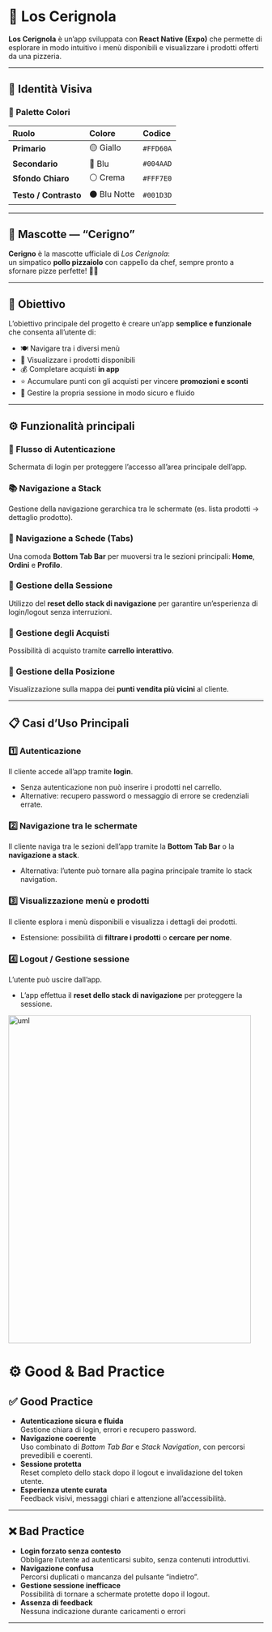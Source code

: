 # 🌮 Los Cerignola

**Los Cerignola** è un’app sviluppata con **React Native (Expo)** che permette di esplorare in modo intuitivo i menù disponibili e visualizzare i prodotti offerti da una pizzeria.

---

## 🎨 Identità Visiva

### 🌈 Palette Colori

| Ruolo | Colore | Codice |
|:------|:--------|:-------|
| **Primario** | 🟡 Giallo | `#FFD60A` |
| **Secondario** | 🔵 Blu | `#004AAD` |
| **Sfondo Chiaro** | ⚪ Crema | `#FFF7E0` |
| **Testo / Contrasto** | ⚫ Blu Notte | `#001D3D` |

---

## 🐔 Mascotte — “Cerigno”

**Cerigno** è la mascotte ufficiale di *Los Cerignola*:  
un simpatico **pollo pizzaiolo** con cappello da chef, sempre pronto a sfornare pizze perfette! 🍕🔥  

---

## 🎯 Obiettivo

L’obiettivo principale del progetto è creare un’app **semplice e funzionale** che consenta all’utente di:

- 🍽️ Navigare tra i diversi menù  
- 👀 Visualizzare i prodotti disponibili
- 💰 Completare acquisti **in app**
- ⭐ Accumulare punti con gli acquisti per vincere **promozioni e sconti** 
- 🔐 Gestire la propria sessione in modo sicuro e fluido


---

## ⚙️ Funzionalità principali

### 🔐 Flusso di Autenticazione
Schermata di login per proteggere l’accesso all’area principale dell’app.

### 📚 Navigazione a Stack
Gestione della navigazione gerarchica tra le schermate (es. lista prodotti → dettaglio prodotto).

### 📱 Navigazione a Schede (Tabs)
Una comoda **Bottom Tab Bar** per muoversi tra le sezioni principali: **Home**, **Ordini** e **Profilo**.

### 🔄 Gestione della Sessione
Utilizzo del **reset dello stack di navigazione** per garantire un’esperienza di login/logout senza interruzioni.

### 🛒 Gestione degli Acquisti
Possibilità di acquisto tramite **carrello interattivo**.

### 📍 Gestione della Posizione
Visualizzazione sulla mappa dei **punti vendita più vicini** al cliente.

---

## 📋 Casi d’Uso Principali

### 1️⃣ Autenticazione
Il cliente accede all’app tramite **login**.  
- Senza autenticazione non può inserire i prodotti nel carrello.  
- Alternative: recupero password o messaggio di errore se credenziali errate.

### 2️⃣ Navigazione tra le schermate
Il cliente naviga tra le sezioni dell’app tramite la **Bottom Tab Bar** o la **navigazione a stack**.  
- Alternativa: l’utente può tornare alla pagina principale tramite lo stack navigation.

### 3️⃣ Visualizzazione menù e prodotti
Il cliente esplora i menù disponibili e visualizza i dettagli dei prodotti.  
- Estensione: possibilità di **filtrare i prodotti** o **cercare per nome**.

### 4️⃣ Logout / Gestione sessione
L’utente può uscire dall’app.  
- L’app effettua il **reset dello stack di navigazione** per proteggere la sessione.
<img width="479" height="648" alt="uml" src="https://github.com/user-attachments/assets/9661bda2-5713-41b9-a3e1-21530f6dcb3d" />

# ⚙️ Good & Bad Practice

## ✅ Good Practice
- **Autenticazione sicura e fluida**  
  Gestione chiara di login, errori e recupero password.
- **Navigazione coerente**  
  Uso combinato di *Bottom Tab Bar* e *Stack Navigation*, con percorsi prevedibili e coerenti.
- **Sessione protetta**  
  Reset completo dello stack dopo il logout e invalidazione del token utente.
- **Esperienza utente curata**  
  Feedback visivi, messaggi chiari e attenzione all’accessibilità.

---

## ❌ Bad Practice
- **Login forzato senza contesto**  
  Obbligare l’utente ad autenticarsi subito, senza contenuti introduttivi.
- **Navigazione confusa**  
  Percorsi duplicati o mancanza del pulsante “indietro”.
- **Gestione sessione inefficace**  
  Possibilità di tornare a schermate protette dopo il logout.
- **Assenza di feedback**  
  Nessuna indicazione durante caricamenti o errori
---

